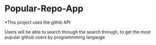 # Popular-Repo-App
 
 
*This project uses the githib API 
 
 Users will be able to search through the search through, to get the most pupular github users
 by programmming langauge 
